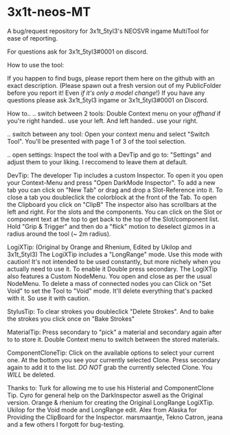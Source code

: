 # 3x1t-neos-MT
A bug/request repository for 3x1t_5tyl3's NEOSVR ingame MultiTool for ease of reporting.

For questions ask for 3x1t_5tyl3#0001 on discord.



How to use the tool:

If you happen to find bugs, please report them here on the github with an exact description. (Please spawn out a fresh version out of my PublicFolder before you report it! Even *if it's only a model change*!)
If you have any questions please ask 3x1t_5tyl3 ingame or 3x1t_5tyl3#0001 on Discord.

How to..
.. switch between 2 tools: Double Context menu on your *offhand*
if you're right handed.. use your left. And left handed.. use your right.

.. switch between any tool: Open your context menu and select "Switch Tool". You'll be presented with page 1 of 3 of the tool selection.

.. open settings: Inspect the tool with a DevTip and go to: "Settings" and adjust them to your liking. I reccomend to leave them at default.

DevTip:
The developer Tip includes a custom Inspector. To open it you open your Context-Menu and press "Open DarkMode Inspector".
To add a new tab you can click on "New Tab" or drag and drop a Slot-Reference into it.
To close a tab you doubleclick the colorblock at the front of the Tab.
To open the Clipboard you click on "ClipB"
The inspector also has scrollbars at the left and right. For the slots and the components.
You can click on the Slot or component text at the top to get back to the top of the Slot/component list.
Hold "Grip & Trigger" and then do a "flick" motion to deselect gizmos in a radius around the tool (~ 2m radius).

LogiXTip: (Original by Orange and Rhenium, Edited by Ukilop and 3x1t_5tyl3)
The LogiXTip includes a "LongRange" mode. Use this mode with caution! It's not intended to be used constantly, but more nichely when you actually need to use it.
To enable it Double press secondary.
The LogiXTip also features a Custom NodeMenu. You open and close as per the usual NodeMenu.
To delete a mass of connected nodes you can Click on "Set Void" to set the Tool to "Void" mode. It'll delete everything that's packed with it. So use it with caution.

StylusTip:
To clear strokes you doubleclick "Delete Strokes".
And to bake the strokes you click once on "Bake Strokes"

MaterialTip:
Press secondary to "pick" a material and secondary again after to to store it.
Double Context menu to switch between the stored materials.

ComponentCloneTip:
Click on the available options to select your current one.
At the bottom you see your currently selected Clone.
Press secondary again to add it to the list.
*DO NOT* grab the currently selected Clone. You *WILL* be deleted.

Thanks to:
Turk for allowing me to use his Histerial and ComponentClone Tip.
Cyro for general help on the DarkInspector aswell as the Original version.
Orange & rhenium for creating the Original LongRange LogiXTip.
Ukilop for the Void mode and LongRange edit.
Alex from Alaska for Providing the ClipBoard for the Inspector.
marsmaantje, Tekno Catron, jeana and a few others I forgott for bug-testing.
